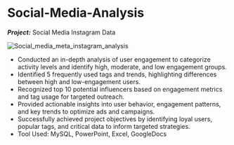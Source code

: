 # Social-Media-Analysis
***Project:*** Social Media Instagram Data

![Social_media_meta_instagram_analysis]()

- Conducted an in-depth analysis of user engagement to categorize activity levels and identify high, moderate, and low engagement groups.
- Identified 5 frequently used tags and trends, highlighting differences between high and low-engagement users.
- Recognized top 10 potential influencers based on engagement metrics and tag usage for targeted outreach.
- Provided actionable insights into user behavior, engagement patterns, and key trends to optimize ads and campaigns.
- Successfully achieved project objectives by identifying loyal users, popular tags, and critical data to inform targeted strategies.
- Tool Used: MySQL, PowerPoint, Excel, GoogleDocs
